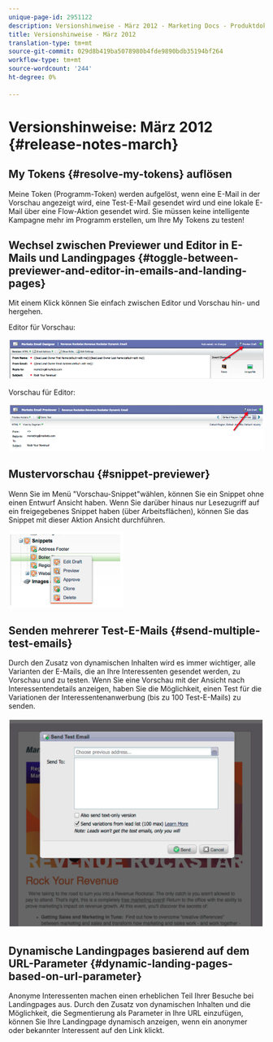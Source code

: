 ```yaml
---
unique-page-id: 2951122
description: Versionshinweise - März 2012 - Marketing Docs - Produktdokumentation
title: Versionshinweise - März 2012
translation-type: tm+mt
source-git-commit: 029d8b419ba5078980b4fde9890bdb35194bf264
workflow-type: tm+mt
source-wordcount: '244'
ht-degree: 0%

---
```



# Versionshinweise: März 2012 {#release-notes-march}

## My Tokens {#resolve-my-tokens} auflösen

Meine Token (Programm-Token) werden aufgelöst, wenn eine E-Mail in der Vorschau angezeigt wird, eine Test-E-Mail gesendet wird und eine lokale E-Mail über eine Flow-Aktion gesendet wird. Sie müssen keine intelligente Kampagne mehr im Programm erstellen, um Ihre My Tokens zu testen!

## Wechsel zwischen Previewer und Editor in E-Mails und Landingpages {#toggle-between-previewer-and-editor-in-emails-and-landing-pages}

Mit einem Klick können Sie einfach zwischen Editor und Vorschau hin- und hergehen.

Editor für Vorschau:

![](assets/image2014-9-23-10-3a0-3a13.png)

Vorschau für Editor:

![](assets/image2014-9-23-10-3a0-3a25.png)

## Mustervorschau {#snippet-previewer}

Wenn Sie im Menü &quot;Vorschau-Snippet&quot;wählen, können Sie ein Snippet ohne einen Entwurf Ansicht haben. Wenn Sie darüber hinaus nur Lesezugriff auf ein freigegebenes Snippet haben (über Arbeitsflächen), können Sie das Snippet mit dieser Aktion Ansicht durchführen.

![](assets/image2014-9-23-10-3a0-3a37.png)

## Senden mehrerer Test-E-Mails {#send-multiple-test-emails}

Durch den Zusatz von dynamischen Inhalten wird es immer wichtiger, alle Varianten der E-Mails, die an Ihre Interessenten gesendet werden, zu Vorschau und zu testen. Wenn Sie eine Vorschau mit der Ansicht nach Interessentendetails anzeigen, haben Sie die Möglichkeit, einen Test für die Variationen der Interessentenanwerbung (bis zu 100 Test-E-Mails) zu senden.

![](assets/image2014-9-23-10-3a0-3a50.png)

## Dynamische Landingpages basierend auf dem URL-Parameter {#dynamic-landing-pages-based-on-url-parameter}

Anonyme Interessenten machen einen erheblichen Teil Ihrer Besuche bei Landingpages aus. Durch den Zusatz von dynamischen Inhalten und die Möglichkeit, die Segmentierung als Parameter in Ihre URL einzufügen, können Sie Ihre Landingpage dynamisch anzeigen, wenn ein anonymer oder bekannter Interessent auf den Link klickt.

